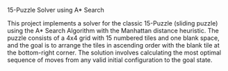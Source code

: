 15-Puzzle Solver using A* Search

This project implements a solver for the classic 15-Puzzle (sliding puzzle) using the A* Search Algorithm with the Manhattan distance heuristic. 
The puzzle consists of a 4x4 grid with 15 numbered tiles and one blank space, and the goal is to arrange the tiles in ascending order with the 
blank tile at the bottom-right corner. The solution involves calculating the most optimal sequence of moves from any valid initial configuration to the goal state.
